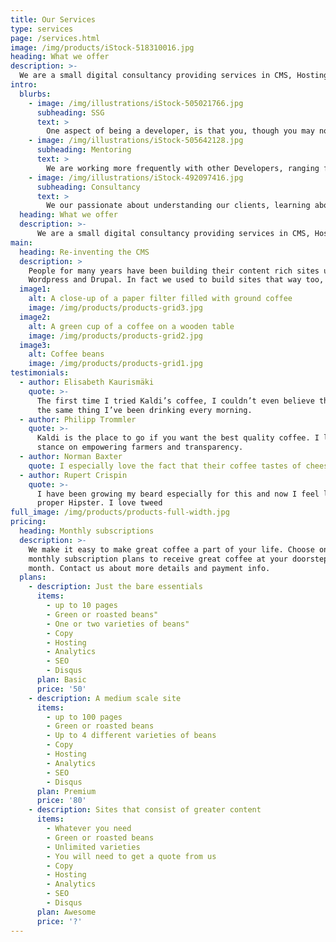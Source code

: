 ```yaml
---
title: Our Services
type: services
page: /services.html
image: /img/products/iStock-518310016.jpg
heading: What we offer
description: >-
  We are a small digital consultancy providing services in CMS, Hosting, Copywriting, Design, Development, Photography, Video and Drones
intro:
  blurbs:
    - image: /img/illustrations/iStock-505021766.jpg
      subheading: SSG
      text: >
        One aspect of being a developer, is that you, though you may not realise it, are a Researcher. We spend a lot of our time exploring ways of solving problems. So much so, that at times one thing leads to another and keeping track of where you are in the grand scheme of things is hard. We want to help solve this problem.
    - image: /img/illustrations/iStock-505642128.jpg
      subheading: Mentoring
      text: >
        We are working more frequently with other Developers, ranging from apprentices, through to highly experienced professionals. Most of these people face the same daily challenges as we do. Mentoring is a great way of helping people learn based on our own knowledge and experiences. In return we often learn quite a lot from the people we teach.
    - image: /img/illustrations/iStock-492097416.jpg
      subheading: Consultancy
      text: >
        We our passionate about understanding our clients, learning about the problems you need solutions for, helping you achieve what you need to get done. This is where we realise the time spent researching ways of doing things, pays off.
  heading: What we offer
  description: >-
      We are a small digital consultancy providing services in CMS, Hosting,Copywriting, Design, Development, Photography, Video and Drones
main:
  heading: Re-inventing the CMS
  description: >
    People for many years have been building their content rich sites using 
    Wordpress and Drupal. In fact we used to build sites that way too, that was before we discovered the new way of doing it. The JAMStack is a whole new way of building sites where multiple people can add and edit content. It is more secure and faster to deploy updates to the web. No servers as such, just fast content distributed via CDN.
  image1:
    alt: A close-up of a paper filter filled with ground coffee
    image: /img/products/products-grid3.jpg
  image2:
    alt: A green cup of a coffee on a wooden table
    image: /img/products/products-grid2.jpg
  image3:
    alt: Coffee beans
    image: /img/products/products-grid1.jpg
testimonials:
  - author: Elisabeth Kaurismäki
    quote: >-
      The first time I tried Kaldi’s coffee, I couldn’t even believe that was
      the same thing I’ve been drinking every morning.
  - author: Philipp Trommler
    quote: >-
      Kaldi is the place to go if you want the best quality coffee. I love their
      stance on empowering farmers and transparency.
  - author: Norman Baxter
    quote: I especially love the fact that their coffee tastes of cheese
  - author: Rupert Crispin
    quote: >-
      I have been growing my beard especially for this and now I feel like a
      proper Hipster. I love tweed
full_image: /img/products/products-full-width.jpg
pricing:
  heading: Monthly subscriptions
  description: >-
    We make it easy to make great coffee a part of your life. Choose one of our
    monthly subscription plans to receive great coffee at your doorstep each
    month. Contact us about more details and payment info.
  plans:
    - description: Just the bare essentials
      items:
        - up to 10 pages
        - Green or roasted beans"
        - One or two varieties of beans"
        - Copy
        - Hosting
        - Analytics
        - SEO
        - Disqus
      plan: Basic
      price: '50'
    - description: A medium scale site
      items:
        - up to 100 pages
        - Green or roasted beans
        - Up to 4 different varieties of beans
        - Copy
        - Hosting
        - Analytics
        - SEO
        - Disqus
      plan: Premium
      price: '80'
    - description: Sites that consist of greater content
      items:
        - Whatever you need
        - Green or roasted beans
        - Unlimited varieties
        - You will need to get a quote from us
        - Copy
        - Hosting
        - Analytics
        - SEO
        - Disqus
      plan: Awesome
      price: '?'
---
```


